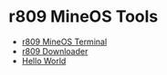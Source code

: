 # r809 MineOS Tools
* [r809 MineOS Terminal](../master/Terminal)
* [r809 Downloader](../master/R809Downloader)
* [Hello World](../master/HelloWorld) 
